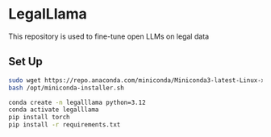 # LegalLlama
This repository is used to fine-tune open LLMs on legal data

## Set Up

```bash
sudo wget https://repo.anaconda.com/miniconda/Miniconda3-latest-Linux-x86_64.sh -O /opt/miniconda-installer.sh
bash /opt/miniconda-installer.sh

conda create -n legalllama python=3.12
conda activate legalllama
pip install torch
pip install -r requirements.txt
```
